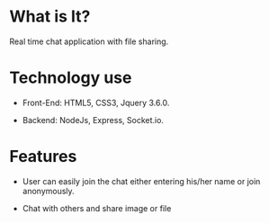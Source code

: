 # What is It?
Real time chat application with file sharing.

# Technology use

* Front-End: HTML5, CSS3, Jquery 3.6.0.

* Backend: NodeJs, Express, Socket.io.

# Features

* User can easily join the chat either entering his/her name or join anonymously.

* Chat with others and share image or file


